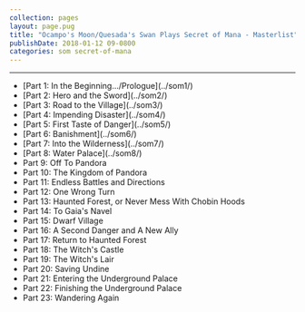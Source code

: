 ```yaml
---
collection: pages
layout: page.pug
title: "Ocampo's Moon/Quesada's Swan Plays Secret of Mana - Masterlist"
publishDate: 2018-01-12 09-0800
categories: som secret-of-mana
---
```


---
<ul class="masterlink-wrapper">
	<li>[Part 1: In the Beginning.../Prologue](../som1/)</li>
	<li>[Part 2: Hero and the Sword](../som2/)</li>
	<li>[Part 3: Road to the Village](../som3/)</li>
	<li>[Part 4: Impending Disaster](../som4/)</li>
	<li>[Part 5: First Taste of Danger](../som5/)</li>
	<li>[Part 6: Banishment](../som6/)</li>
	<li>[Part 7: Into the Wilderness](../som7/)</li>
	<li>[Part 8: Water Palace](../som8/)</li>
	<li>Part 9: Off To Pandora</li>
	<li>Part 10: The Kingdom of Pandora</li>
	<li>Part 11: Endless Battles and Directions</li>
	<li>Part 12: One Wrong Turn</li>
	<li>Part 13: Haunted Forest, or Never Mess With Chobin Hoods</li>
	<li>Part 14: To Gaia's Navel</li>
	<li>Part 15: Dwarf Village</li>
	<li>Part 16: A Second Danger and A New Ally</li>
	<li>Part 17: Return to Haunted Forest</li>
	<li>Part 18: The Witch's Castle</li>
	<li>Part 19: The Witch's Lair</li>
	<li>Part 20: Saving Undine</li>
	<li>Part 21: Entering the Underground Palace</li>
	<li>Part 22: Finishing the Underground Palace</li>
	<li>Part 23: Wandering Again</li>
</ul>